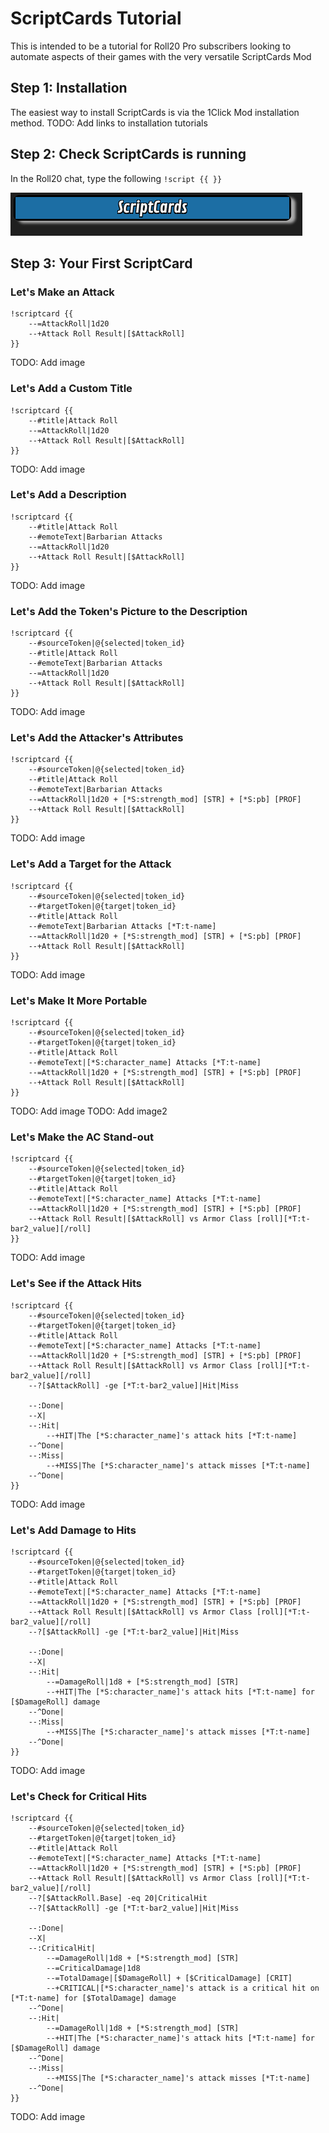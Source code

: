 # ScriptCards Tutorial

This is intended to be a tutorial for Roll20 Pro subscribers looking to automate aspects of their games with the very versatile ScriptCards Mod

## Step 1: Installation

The easiest way to install ScriptCards is via the 1Click Mod installation method.
TODO: Add links to installation tutorials

## Step 2: Check ScriptCards is running

In the Roll20 chat, type the following `!script {{ }}`

![Screenshot of step showing ScriptCards installation test](images/tutorial1/step2_example.png)

## Step 3: Your First ScriptCard

### Let's Make an Attack

```text
!scriptcard {{
    --=AttackRoll|1d20
    --+Attack Roll Result|[$AttackRoll]
}}
```
TODO: Add image

### Let's Add a Custom Title

```text
!scriptcard {{
    --#title|Attack Roll
    --=AttackRoll|1d20
    --+Attack Roll Result|[$AttackRoll]
}}
```
TODO: Add image

### Let's Add a Description

```text
!scriptcard {{
    --#title|Attack Roll
    --#emoteText|Barbarian Attacks
    --=AttackRoll|1d20
    --+Attack Roll Result|[$AttackRoll]
}}
```
TODO: Add image

### Let's Add the Token's Picture to the Description

```text
!scriptcard {{
    --#sourceToken|@{selected|token_id}
    --#title|Attack Roll
    --#emoteText|Barbarian Attacks
    --=AttackRoll|1d20
    --+Attack Roll Result|[$AttackRoll]
}}
```
TODO: Add image

### Let's Add the Attacker's Attributes

```text
!scriptcard {{
    --#sourceToken|@{selected|token_id}
    --#title|Attack Roll
    --#emoteText|Barbarian Attacks
    --=AttackRoll|1d20 + [*S:strength_mod] [STR] + [*S:pb] [PROF]
    --+Attack Roll Result|[$AttackRoll]
}}
```
TODO: Add image

### Let's Add a Target for the Attack

```text
!scriptcard {{
    --#sourceToken|@{selected|token_id}
    --#targetToken|@{target|token_id}
    --#title|Attack Roll
    --#emoteText|Barbarian Attacks [*T:t-name]
    --=AttackRoll|1d20 + [*S:strength_mod] [STR] + [*S:pb] [PROF]
    --+Attack Roll Result|[$AttackRoll]
}}
```
TODO: Add image

### Let's Make It More Portable

```text
!scriptcard {{
    --#sourceToken|@{selected|token_id}
    --#targetToken|@{target|token_id}
    --#title|Attack Roll
    --#emoteText|[*S:character_name] Attacks [*T:t-name]
    --=AttackRoll|1d20 + [*S:strength_mod] [STR] + [*S:pb] [PROF]
    --+Attack Roll Result|[$AttackRoll]
}}
```
TODO: Add image
TODO: Add image2

### Let's Make the AC Stand-out

```text
!scriptcard {{
    --#sourceToken|@{selected|token_id}
    --#targetToken|@{target|token_id}
    --#title|Attack Roll
    --#emoteText|[*S:character_name] Attacks [*T:t-name]
    --=AttackRoll|1d20 + [*S:strength_mod] [STR] + [*S:pb] [PROF]
    --+Attack Roll Result|[$AttackRoll] vs Armor Class [roll][*T:t-bar2_value][/roll]
}}
```
TODO: Add image

### Let's See if the Attack Hits

```text
!scriptcard {{
    --#sourceToken|@{selected|token_id}
    --#targetToken|@{target|token_id}
    --#title|Attack Roll
    --#emoteText|[*S:character_name] Attacks [*T:t-name]
    --=AttackRoll|1d20 + [*S:strength_mod] [STR] + [*S:pb] [PROF]
    --+Attack Roll Result|[$AttackRoll] vs Armor Class [roll][*T:t-bar2_value][/roll]
    --?[$AttackRoll] -ge [*T:t-bar2_value]|Hit|Miss

    --:Done|
    --X|
    --:Hit|
        --+HIT|The [*S:character_name]'s attack hits [*T:t-name]
    --^Done|
    --:Miss|
        --+MISS|The [*S:character_name]'s attack misses [*T:t-name]
    --^Done|
}}
```
TODO: Add image

### Let's Add Damage to Hits

```text
!scriptcard {{
    --#sourceToken|@{selected|token_id}
    --#targetToken|@{target|token_id}
    --#title|Attack Roll
    --#emoteText|[*S:character_name] Attacks [*T:t-name]
    --=AttackRoll|1d20 + [*S:strength_mod] [STR] + [*S:pb] [PROF]
    --+Attack Roll Result|[$AttackRoll] vs Armor Class [roll][*T:t-bar2_value][/roll]
    --?[$AttackRoll] -ge [*T:t-bar2_value]|Hit|Miss

    --:Done|
    --X|
    --:Hit|
        --=DamageRoll|1d8 + [*S:strength_mod] [STR]
        --+HIT|The [*S:character_name]'s attack hits [*T:t-name] for [$DamageRoll] damage
    --^Done|
    --:Miss|
        --+MISS|The [*S:character_name]'s attack misses [*T:t-name]
    --^Done|
}}
```
TODO: Add image

### Let's Check for Critical Hits

```text
!scriptcard {{
    --#sourceToken|@{selected|token_id}
    --#targetToken|@{target|token_id}
    --#title|Attack Roll
    --#emoteText|[*S:character_name] Attacks [*T:t-name]
    --=AttackRoll|1d20 + [*S:strength_mod] [STR] + [*S:pb] [PROF]
    --+Attack Roll Result|[$AttackRoll] vs Armor Class [roll][*T:t-bar2_value][/roll]
    --?[$AttackRoll.Base] -eq 20|CriticalHit
    --?[$AttackRoll] -ge [*T:t-bar2_value]|Hit|Miss

    --:Done|
    --X|
    --:CriticalHit|
        --=DamageRoll|1d8 + [*S:strength_mod] [STR]
        --=CriticalDamage|1d8
        --=TotalDamage|[$DamageRoll] + [$CriticalDamage] [CRIT]
        --+CRITICAL|[*S:character_name]'s attack is a critical hit on [*T:t-name] for [$TotalDamage] damage
    --^Done|
    --:Hit|
        --=DamageRoll|1d8 + [*S:strength_mod] [STR]
        --+HIT|The [*S:character_name]'s attack hits [*T:t-name] for [$DamageRoll] damage
    --^Done|
    --:Miss|
        --+MISS|The [*S:character_name]'s attack misses [*T:t-name]
    --^Done|
}}
```
TODO: Add image
